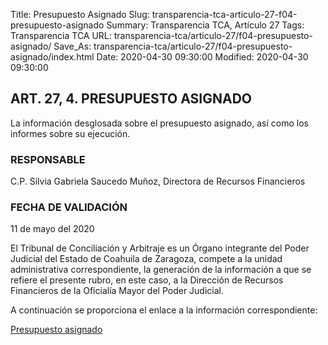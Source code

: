 Title: Presupuesto Asignado
Slug: transparencia-tca-articulo-27-f04-presupuesto-asignado
Summary: Transparencia TCA, Artículo 27
Tags: Transparencia TCA
URL: transparencia-tca/articulo-27/f04-presupuesto-asignado/
Save_As: transparencia-tca/articulo-27/f04-presupuesto-asignado/index.html
Date: 2020-04-30 09:30:00
Modified: 2020-04-30 09:30:00


## ART. 27, 4. PRESUPUESTO ASIGNADO

La información desglosada sobre el presupuesto asignado, así como los informes sobre su ejecución.

### RESPONSABLE

C.P. Silvia Gabriela Saucedo Muñoz, Directora de Recursos Financieros

### FECHA DE VALIDACIÓN

11 de mayo del 2020

El Tribunal de Conciliación y Arbitraje es un Órgano integrante del Poder Judicial del Estado de Coahuila de Zaragoza, compete a la unidad administrativa correspondiente, la generación de la información a que se refiere el presente rubro, en este caso, a la Dirección de Recursos Financieros de la Oficialía Mayor del Poder Judicial.

A continuación se proporciona el enlace a la información correspondiente:

[Presupuesto asignado](https://www.pjecz.gob.mx/transparencia/articulo-21/f20-presupuesto-asignado/)


